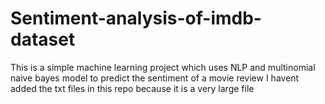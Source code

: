 # Sentiment-analysis-of-imdb-dataset
This is a simple machine learning project which uses NLP and multinomial naive bayes model to predict the sentiment of a movie review
I havent added the txt files in this repo because it is a very large file
